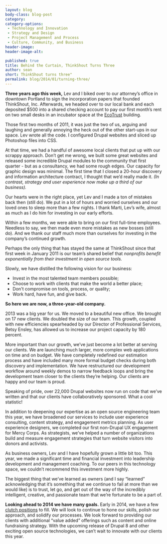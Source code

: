 ```yaml
---
layout: blog
body-class: blog-post
category:
category-options:
 - Technology and Innovation
 - Strategy and Design
 - Project Management and Process
 - Culture, Community, and Business
header-image:
header-image-alt:

published: true
title: Behind the Curtain, ThinkShout Turns Three
author: sean
short: ThinkShout turns three"
permalink: blog/2014/01/turning-three/
---
```

**Three years ago this week,** Lev and I biked over to our attorney’s office in downtown Portland to sign the incorporation papers that founded ThinkShout, Inc. Afterwards, we headed over to our local bank and each deposited $500 into a shared checking account to pay our first month’s rent on two small desks in an incubator space at the [EcoTrust](http://www.ecotrust.org/) building.

Those first two months of 2011, it was just the two of us, arguing and laughing and generally annoying the heck out of the other start-ups in our space. Lev wrote all the code. I configured Drupal websites and sliced up Photoshop files into CSS.

At that time, we had a handful of awesome local clients that put up with our scrappy approach. Don’t get me wrong, we built some great websites and released some incredible Drupal modules to the community that first quarter - but as a consultancy, we had some rough edges. Our capacity for graphic design was minimal. The first time that I closed a 20-hour discovery and information architecture contract, I thought that we’d really made it. *(In contrast, strategy and user experience now make up a third of our business).*

Our hearts were in the right place, yet Lev and I made a ton of mistakes back then (still do). We put in a lot of hours and worried ourselves and our loved ones to sleep more than a few nights. I thank Marti, Lev’s wife, almost as much as I do him for investing in our early efforts.

Within a few months, we were able to bring on our first full-time employees. Needless to say, we then made even more mistakes as new bosses (still do). And we thank our staff much more than ourselves for investing in the company’s continued growth.

Perhaps the only thing that has stayed the same at ThinkShout since that first week in January 2011 is our team’s shared belief that *nonprofits benefit exponentially from their investment in open source tools.*

Slowly, we have distilled the following vision for our business:

* Invest in the most talented team members possible;
* Choose to work with clients that make the world a better place;
* Don't compromise on tools, process, or quality;
* Work hard, have fun, and give back.

**So here we are now, a three-year-old company.**

2013 was a big year for us. We moved to a beautiful new office. We brought on 17 new clients. We doubled the size of our team. This growth, coupled with new efficiencies spearheaded by our Director of Professional Services, Betsy Ensley, has allowed us to increase our project capacity by 180 percent.

More important than our growth, we’ve just become a lot better at serving our clients. We are launching much larger, more complex web applications on time and on budget. We have completely redefined our estimation process and have included many more formal budget checks during both discovery and implementation. We have restructured our development workflow around weekly demos to narrow feedback loops and bring the development team closer to the clients they’re helping. Our clients are happy and our team is proud.

Speaking of pride, over 22,000 Drupal websites now run on code that we’ve written and that our clients have collaboratively sponsored. What a cool statistic!

In addition to deepening our expertise as an open source engineering team this year, we have broadened our services to include user experience consulting, content strategy, and engagement metrics planning. As user experience designers, we completed our first non-Drupal UX engagement for Mercy Corps. As strategists, we’ve helped a number of organizations build and measure engagement strategies that turn website visitors into donors and activists.

As business owners, Lev and I have hopefully grown a little bit too. This year, we made a significant time and financial investment into leadership development and management coaching. To our peers in this technology space, we couldn’t recommend this investment more highly.

The biggest thing that we’ve learned as owners (and I say “learned” acknowledging that it’s something that we continue to fail at more than we would like) is to trust, let go, and get out of the way of the incredibly intelligent, creative, and passionate team that we’re fortunate to be a part of.

**Looking ahead to 2014 we have many goals.** Early in 2014, we have a few [clutch positions](http://thinkshout.com/careers/) to fill. We will look to continue to hone our skills, polish our approach, and solidify our processes. We look forward to providing our clients with additional “value added” offerings such as content and online fundraising strategy. With the upcoming release of Drupal 8 and other exciting open source technologies, we can’t wait to innovate with our clients this year.
